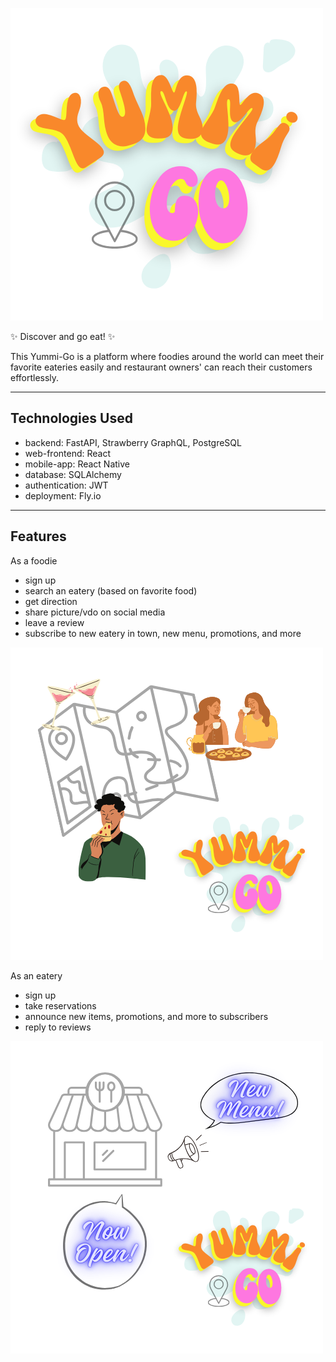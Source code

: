 ![project logo](yummigo-logo.png)

✨ Discover and go eat! ✨

This Yummi-Go is a platform where foodies around the world can meet their favorite eateries easily and restaurant owners' can reach their customers effortlessly.

---

## Technologies Used
- backend: FastAPI, Strawberry GraphQL, PostgreSQL
- web-frontend: React
- mobile-app: React Native
- database: SQLAlchemy
- authentication: JWT
- deployment: Fly.io

---

## Features

As a foodie
- sign up
- search an eatery (based on favorite food)
- get direction
- share picture/vdo on social media
- leave a review
- subscribe to new eatery in town, new menu, promotions, and more

![foodie](foodie.png)

As an eatery
- sign up
- take reservations
- announce new items, promotions, and more to subscribers
- reply to reviews
  
![eatery](eatery.png)